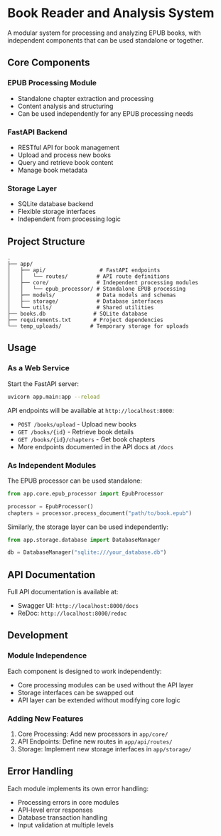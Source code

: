 # Book Reader and Analysis System

A modular system for processing and analyzing EPUB books, with independent components that can be used standalone or together.

## Core Components

### EPUB Processing Module
- Standalone chapter extraction and processing
- Content analysis and structuring
- Can be used independently for any EPUB processing needs

### FastAPI Backend
- RESTful API for book management
- Upload and process new books
- Query and retrieve book content
- Manage book metadata

### Storage Layer
- SQLite database backend
- Flexible storage interfaces
- Independent from processing logic

## Project Structure

```
.
├── app/
│   ├── api/                 # FastAPI endpoints
│   │   └── routes/         # API route definitions
│   ├── core/               # Independent processing modules
│   │   └── epub_processor/ # Standalone EPUB processing
│   ├── models/             # Data models and schemas
│   ├── storage/            # Database interfaces
│   └── utils/              # Shared utilities
├── books.db               # SQLite database
├── requirements.txt       # Project dependencies
└── temp_uploads/         # Temporary storage for uploads
```

## Usage

### As a Web Service

Start the FastAPI server:
```bash
uvicorn app.main:app --reload
```

API endpoints will be available at `http://localhost:8000`:
- `POST /books/upload` - Upload new books
- `GET /books/{id}` - Retrieve book details
- `GET /books/{id}/chapters` - Get book chapters
- More endpoints documented in the API docs at `/docs`

### As Independent Modules

The EPUB processor can be used standalone:

```python
from app.core.epub_processor import EpubProcessor

processor = EpubProcessor()
chapters = processor.process_document("path/to/book.epub")
```

Similarly, the storage layer can be used independently:

```python
from app.storage.database import DatabaseManager

db = DatabaseManager("sqlite:///your_database.db")
```

## API Documentation

Full API documentation is available at:
- Swagger UI: `http://localhost:8000/docs`
- ReDoc: `http://localhost:8000/redoc`

## Development

### Module Independence
Each component is designed to work independently:
- Core processing modules can be used without the API layer
- Storage interfaces can be swapped out
- API layer can be extended without modifying core logic

### Adding New Features
1. Core Processing: Add new processors in `app/core/`
2. API Endpoints: Define new routes in `app/api/routes/`
3. Storage: Implement new storage interfaces in `app/storage/`

## Error Handling

Each module implements its own error handling:
- Processing errors in core modules
- API-level error responses
- Database transaction handling
- Input validation at multiple levels
